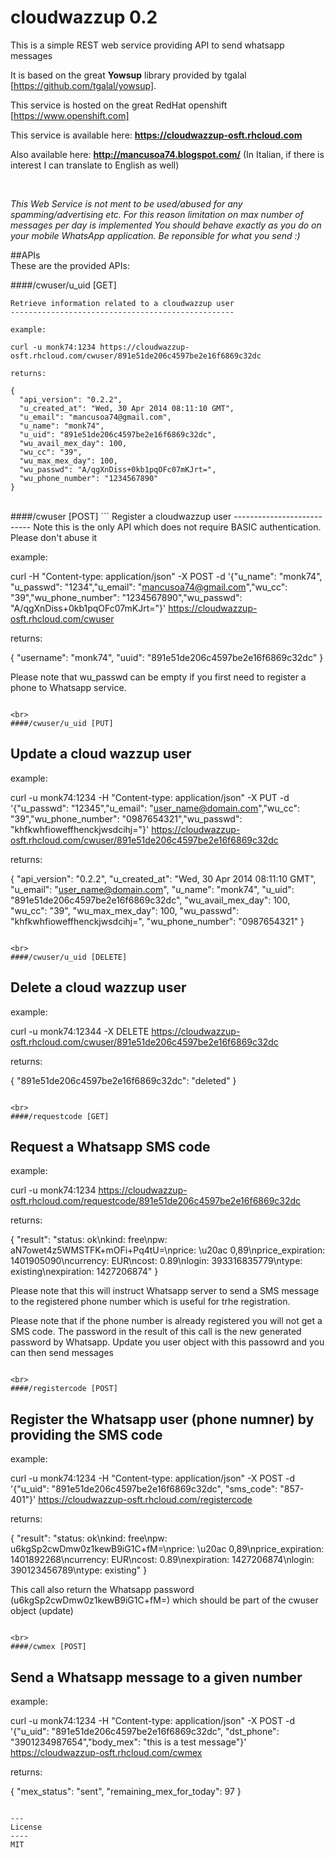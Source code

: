 cloudwazzup 0.2
===============

This is a simple REST web service providing API to send whatsapp messages

It is based on the great **Yowsup** library provided by tgalal [https://github.com/tgalal/yowsup].

This service is hosted on the great RedHat openshift [https://www.openshift.com]

This service is available here: **https://cloudwazzup-osft.rhcloud.com**

Also available here: **http://mancusoa74.blogspot.com/** (In Italian, if there is interest I can translate to English as well)

<br>

*This Web Service is not ment to be used/abused for any spamming/advertising etc. 
For this reason limitation on max number of messages per day is implemented
You should behave exactly as you do on your mobile WhatsApp application. 
Be reponsible for what you send :)*

##APIs
<br>
These are the provided APIs:

####/cwuser/u_uid [GET]
```
Retrieve information related to a cloudwazzup user
--------------------------------------------------

example:

curl -u monk74:1234 https://cloudwazzup-osft.rhcloud.com/cwuser/891e51de206c4597be2e16f6869c32dc

returns:

{
  "api_version": "0.2.2",
  "u_created_at": "Wed, 30 Apr 2014 08:11:10 GMT",
  "u_email": "mancusoa74@gmail.com",
  "u_name": "monk74",
  "u_uid": "891e51de206c4597be2e16f6869c32dc",
  "wu_avail_mex_day": 100,
  "wu_cc": "39",
  "wu_max_mex_day": 100,
  "wu_passwd": "A/qgXnDiss+0kb1pqOFc07mKJrt=",
  "wu_phone_number": "1234567890"
}
```

<br>
####/cwuser [POST]
```
Register a cloudwazzup user
---------------------------
Note this is the only API which does not require BASIC authentication. Please don't abuse it

example:

curl -H "Content-type: application/json" -X POST  -d '{"u_name": "monk74", "u_passwd": "1234","u_email": "mancusoa74@gmail.com","wu_cc": "39","wu_phone_number": "1234567890","wu_passwd": "A/qgXnDiss+0kb1pqOFc07mKJrt="}'  https://cloudwazzup-osft.rhcloud.com/cwuser

returns:

{
  "username": "monk74",
  "uuid": "891e51de206c4597be2e16f6869c32dc"
}

Please note that wu_passwd can be empty if you first need to register a phone to Whatsapp service.
```

<br>
####/cwuser/u_uid [PUT]
```
Update a cloud wazzup user
---------------------------

example:

curl -u monk74:1234 -H "Content-type: application/json" -X PUT -d '{"u_passwd": "12345","u_email": "user_name@domain.com","wu_cc": "39","wu_phone_number": "0987654321","wu_passwd": "khfkwhfioweffhenckjwsdcihj="}'  https://cloudwazzup-osft.rhcloud.com/cwuser/891e51de206c4597be2e16f6869c32dc

returns:

{
  "api_version": "0.2.2",
  "u_created_at": "Wed, 30 Apr 2014 08:11:10 GMT",
  "u_email": "user_name@domain.com",
  "u_name": "monk74",
  "u_uid": "891e51de206c4597be2e16f6869c32dc",
  "wu_avail_mex_day": 100,
  "wu_cc": "39",
  "wu_max_mex_day": 100,
  "wu_passwd": "khfkwhfioweffhenckjwsdcihj=",
  "wu_phone_number": "0987654321"
}
```

<br>
####/cwuser/u_uid [DELETE]
```
Delete a cloud wazzup user
---------------------------

example:

curl -u monk74:12344 -X DELETE https://cloudwazzup-osft.rhcloud.com/cwuser/891e51de206c4597be2e16f6869c32dc

returns:

{
  "891e51de206c4597be2e16f6869c32dc": "deleted"
}
```

<br>
####/requestcode [GET]
```
Request a Whatsapp SMS code
---------------------------

example:

curl  -u monk74:1234 https://cloudwazzup-osft.rhcloud.com/requestcode/891e51de206c4597be2e16f6869c32dc

returns:

{
  "result": "status: ok\nkind: free\npw: aN7owet4z5WMSTFK+mOFi+Pq4tU=\nprice: \u20ac 0,89\nprice_expiration: 1401905090\ncurrency: EUR\ncost: 0.89\nlogin: 393316835779\ntype: existing\nexpiration: 1427206874"
}

Please note that this will instruct Whatsapp server to send a SMS message to the registered phone number which is useful for trhe registration.

Please note that if the phone number is already registered you will not get a SMS code. The password in the result of this call is the new generated password by Whatsapp. Update you user object with this passowrd and you can then send messages
```

<br>
####/registercode [POST]
```
Register the Whatsapp user (phone numner) by providing the SMS code
-------------------------------------------------------------------

example:

curl  -u monk74:1234 -H "Content-type: application/json" -X POST  -d '{"u_uid": "891e51de206c4597be2e16f6869c32dc", "sms_code": "857-401"}' https://cloudwazzup-osft.rhcloud.com/registercode

returns:

{
  "result": "status: ok\nkind: free\npw: u6kgSp2cwDmw0z1kewB9iG1C+fM=\nprice: \u20ac 0,89\nprice_expiration: 1401892268\ncurrency: EUR\ncost: 0.89\nexpiration: 1427206874\nlogin: 390123456789\ntype: existing"
}

This call also return the Whatsapp password (u6kgSp2cwDmw0z1kewB9iG1C+fM=) which should be part of the cwuser object (update)
```

<br>
####/cwmex [POST]
```
Send a Whatsapp message to a given number
-----------------------------------------

example:

curl  -u monk74:1234 -H "Content-type: application/json"   -X POST  -d '{"u_uid": "891e51de206c4597be2e16f6869c32dc", "dst_phone": "3901234987654","body_mex": "this is a test message"}' https://cloudwazzup-osft.rhcloud.com/cwmex

returns:

{
  "mex_status": "sent",
  "remaining_mex_for_today": 97
}
```

---
License
----
MIT
